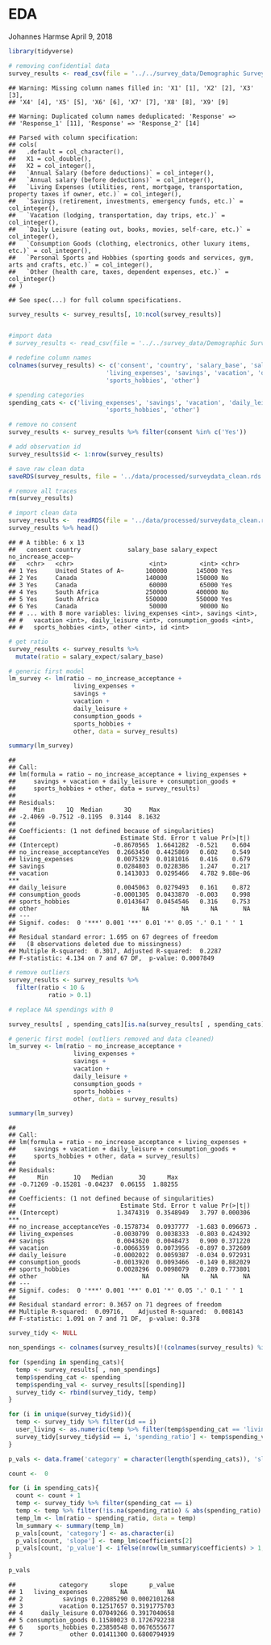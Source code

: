 EDA
================
Johannes Harmse
April 9, 2018

``` r
library(tidyverse)
```

``` r
# removing confidential data
survey_results <- read_csv(file = '../../survey_data/Demographic Survey.csv', skip = 1)
```

    ## Warning: Missing column names filled in: 'X1' [1], 'X2' [2], 'X3' [3],
    ## 'X4' [4], 'X5' [5], 'X6' [6], 'X7' [7], 'X8' [8], 'X9' [9]

    ## Warning: Duplicated column names deduplicated: 'Response' =>
    ## 'Response_1' [11], 'Response' => 'Response_2' [14]

    ## Parsed with column specification:
    ## cols(
    ##   .default = col_character(),
    ##   X1 = col_double(),
    ##   X2 = col_integer(),
    ##   `Annual Salary (before deductions)` = col_integer(),
    ##   `Annual salary (before deductions)` = col_integer(),
    ##   `Living Expenses (utilities, rent, mortgage, transportation, property taxes if owner, etc.)` = col_integer(),
    ##   `Savings (retirement, investments, emergency funds, etc.)` = col_integer(),
    ##   `Vacation (lodging, transportation, day trips, etc.)` = col_integer(),
    ##   `Daily Leisure (eating out, books, movies, self-care, etc.)` = col_integer(),
    ##   `Consumption Goods (clothing, electronics, other luxury items, etc.)` = col_integer(),
    ##   `Personal Sports and Hobbies (sporting goods and services, gym, arts and crafts, etc.)` = col_integer(),
    ##   `Other (health care, taxes, dependent expenses, etc.)` = col_integer()
    ## )

    ## See spec(...) for full column specifications.

``` r
survey_results <- survey_results[, 10:ncol(survey_results)]


#import data
# survey_results <- read_csv(file = '../../survey_data/Demographic Survey.csv') # local path - remove identifiers beforehand

# redefine column names
colnames(survey_results) <- c('consent', 'country', 'salary_base', 'salary_expect', 'no_increase_acceptance', 
                           'living_expenses', 'savings', 'vacation', 'daily_leisure', 'consumption_goods', 
                           'sports_hobbies', 'other')

# spending categories
spending_cats <- c('living_expenses', 'savings', 'vacation', 'daily_leisure', 'consumption_goods', 
                           'sports_hobbies', 'other')

# remove no consent
survey_results <- survey_results %>% filter(consent %in% c('Yes'))

# add observation id
survey_results$id <- 1:nrow(survey_results)

# save raw clean data
saveRDS(survey_results, file = '../data/processed/surveydata_clean.rds')

# remove all traces
rm(survey_results)
```

``` r
# import clean data
survey_results <-  readRDS(file = '../data/processed/surveydata_clean.rds')
survey_results %>% head()
```

    ## # A tibble: 6 x 13
    ##   consent country             salary_base salary_expect no_increase_accep~
    ##   <chr>   <chr>                     <int>         <int> <chr>             
    ## 1 Yes     United States of A~      100000        145000 Yes               
    ## 2 Yes     Canada                   140000        150000 No                
    ## 3 Yes     Canada                    60000         65000 Yes               
    ## 4 Yes     South Africa             250000        400000 No                
    ## 5 Yes     South Africa             550000        550000 Yes               
    ## 6 Yes     Canada                    50000         90000 No                
    ## # ... with 8 more variables: living_expenses <int>, savings <int>,
    ## #   vacation <int>, daily_leisure <int>, consumption_goods <int>,
    ## #   sports_hobbies <int>, other <int>, id <int>

``` r
# get ratio
survey_results <- survey_results %>% 
  mutate(ratio = salary_expect/salary_base)
```

``` r
# generic first model
lm_survey <- lm(ratio ~ no_increase_acceptance + 
                  living_expenses + 
                  savings + 
                  vacation + 
                  daily_leisure + 
                  consumption_goods + 
                  sports_hobbies + 
                  other, data = survey_results)

summary(lm_survey)
```

    ## 
    ## Call:
    ## lm(formula = ratio ~ no_increase_acceptance + living_expenses + 
    ##     savings + vacation + daily_leisure + consumption_goods + 
    ##     sports_hobbies + other, data = survey_results)
    ## 
    ## Residuals:
    ##     Min      1Q  Median      3Q     Max 
    ## -2.4069 -0.7512 -0.1195  0.3144  8.1632 
    ## 
    ## Coefficients: (1 not defined because of singularities)
    ##                             Estimate Std. Error t value Pr(>|t|)    
    ## (Intercept)               -0.8670565  1.6641282  -0.521    0.604    
    ## no_increase_acceptanceYes  0.2663450  0.4425869   0.602    0.549    
    ## living_expenses            0.0075329  0.0181016   0.416    0.679    
    ## savings                    0.0284803  0.0228386   1.247    0.217    
    ## vacation                   0.1413033  0.0295466   4.782 9.88e-06 ***
    ## daily_leisure              0.0045063  0.0279493   0.161    0.872    
    ## consumption_goods         -0.0001305  0.0433870  -0.003    0.998    
    ## sports_hobbies             0.0143647  0.0454546   0.316    0.753    
    ## other                             NA         NA      NA       NA    
    ## ---
    ## Signif. codes:  0 '***' 0.001 '**' 0.01 '*' 0.05 '.' 0.1 ' ' 1
    ## 
    ## Residual standard error: 1.695 on 67 degrees of freedom
    ##   (8 observations deleted due to missingness)
    ## Multiple R-squared:  0.3017, Adjusted R-squared:  0.2287 
    ## F-statistic: 4.134 on 7 and 67 DF,  p-value: 0.0007849

``` r
# remove outliers
survey_results <- survey_results %>% 
  filter(ratio < 10 & 
           ratio > 0.1)

# replace NA spendings with 0

survey_results[ , spending_cats][is.na(survey_results[ , spending_cats])] <- 0
```

``` r
# generic first model (outliers removed and data cleaned)
lm_survey <- lm(ratio ~ no_increase_acceptance + 
                  living_expenses + 
                  savings + 
                  vacation + 
                  daily_leisure + 
                  consumption_goods + 
                  sports_hobbies + 
                  other, data = survey_results)

summary(lm_survey)
```

    ## 
    ## Call:
    ## lm(formula = ratio ~ no_increase_acceptance + living_expenses + 
    ##     savings + vacation + daily_leisure + consumption_goods + 
    ##     sports_hobbies + other, data = survey_results)
    ## 
    ## Residuals:
    ##      Min       1Q   Median       3Q      Max 
    ## -0.71269 -0.15281 -0.04237  0.06155  1.88255 
    ## 
    ## Coefficients: (1 not defined because of singularities)
    ##                             Estimate Std. Error t value Pr(>|t|)    
    ## (Intercept)                1.3474319  0.3548949   3.797 0.000306 ***
    ## no_increase_acceptanceYes -0.1578734  0.0937777  -1.683 0.096673 .  
    ## living_expenses           -0.0030799  0.0038333  -0.803 0.424392    
    ## savings                    0.0043620  0.0048473   0.900 0.371220    
    ## vacation                  -0.0066359  0.0073956  -0.897 0.372609    
    ## daily_leisure             -0.0002022  0.0059387  -0.034 0.972931    
    ## consumption_goods         -0.0013920  0.0093466  -0.149 0.882029    
    ## sports_hobbies             0.0028296  0.0098079   0.289 0.773801    
    ## other                             NA         NA      NA       NA    
    ## ---
    ## Signif. codes:  0 '***' 0.001 '**' 0.01 '*' 0.05 '.' 0.1 ' ' 1
    ## 
    ## Residual standard error: 0.3657 on 71 degrees of freedom
    ## Multiple R-squared:  0.09716,    Adjusted R-squared:  0.008143 
    ## F-statistic: 1.091 on 7 and 71 DF,  p-value: 0.378

``` r
survey_tidy <- NULL

non_spendings <- colnames(survey_results)[!(colnames(survey_results) %in% spending_cats)]

for (spending in spending_cats){
  temp <- survey_results[ , non_spendings]
  temp$spending_cat <- spending
  temp$spending_val <- survey_results[[spending]]
  survey_tidy <- rbind(survey_tidy, temp)
}
```

``` r
for (i in unique(survey_tidy$id)){
  temp <- survey_tidy %>% filter(id == i)
  user_living <- as.numeric(temp %>% filter(temp$spending_cat == 'living_expenses') %>% select(spending_val))
  survey_tidy[survey_tidy$id == i, 'spending_ratio'] <- temp$spending_val/user_living
}
```

``` r
p_vals <- data.frame('category' = character(length(spending_cats)), 'slope' = numeric(length(spending_cats)), 'p_value' = numeric(length(spending_cats)), stringsAsFactors = FALSE)

count <-  0

for (i in spending_cats){
  count <- count + 1
  temp <- survey_tidy %>% filter(spending_cat == i)
  temp <- temp %>% filter(!is.na(spending_ratio) & abs(spending_ratio) != Inf)
  temp_lm <- lm(ratio ~ spending_ratio, data = temp)
  lm_summary <- summary(temp_lm)
  p_vals[count, 'category'] <- as.character(i)
  p_vals[count, 'slope'] <- temp_lm$coefficients[2]
  p_vals[count, 'p_value'] <- ifelse(nrow(lm_summary$coefficients) > 1, lm_summary$coefficients[2 , 4], NA)
}
```

``` r
p_vals
```

    ##            category      slope      p_value
    ## 1   living_expenses         NA           NA
    ## 2           savings 0.22085290 0.0002101268
    ## 3          vacation 0.12517657 0.3191775703
    ## 4     daily_leisure 0.07049266 0.3917040658
    ## 5 consumption_goods 0.11580023 0.1726792238
    ## 6    sports_hobbies 0.23850548 0.0676555677
    ## 7             other 0.01411300 0.6800794939
